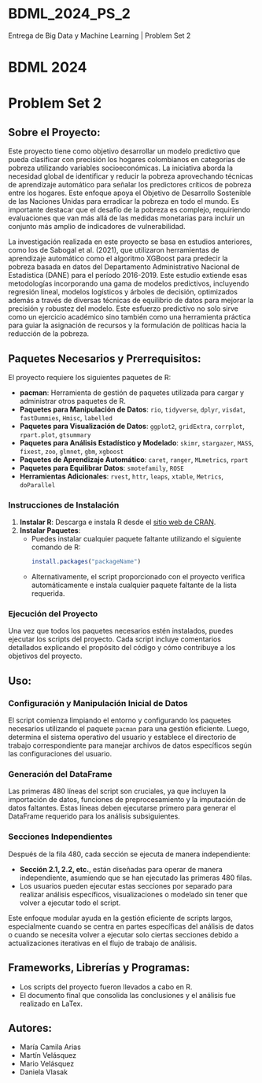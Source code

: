 # BDML_2024_PS_2
Entrega de Big Data y Machine Learning | Problem Set 2

# BDML 2024

# Problem Set 2 

## Sobre el Proyecto:

Este proyecto tiene como objetivo desarrollar un modelo predictivo que pueda clasificar con precisión los hogares colombianos en categorías de pobreza utilizando variables socioeconómicas. La iniciativa aborda la necesidad global de identificar y reducir la pobreza aprovechando técnicas de aprendizaje automático para señalar los predictores críticos de pobreza entre los hogares. Este enfoque apoya el Objetivo de Desarrollo Sostenible de las Naciones Unidas para erradicar la pobreza en todo el mundo. Es importante destacar que el desafío de la pobreza es complejo, requiriendo evaluaciones que van más allá de las medidas monetarias para incluir un conjunto más amplio de indicadores de vulnerabilidad.

La investigación realizada en este proyecto se basa en estudios anteriores, como los de Sabogal et al. (2021), que utilizaron herramientas de aprendizaje automático como el algoritmo XGBoost para predecir la pobreza basada en datos del Departamento Administrativo Nacional de Estadística (DANE) para el período 2016-2019. Este estudio extiende esas metodologías incorporando una gama de modelos predictivos, incluyendo regresión lineal, modelos logísticos y árboles de decisión, optimizados además a través de diversas técnicas de equilibrio de datos para mejorar la precisión y robustez del modelo. Este esfuerzo predictivo no solo sirve como un ejercicio académico sino también como una herramienta práctica para guiar la asignación de recursos y la formulación de políticas hacia la reducción de la pobreza.

## Paquetes Necesarios y Prerrequisitos:

El proyecto requiere los siguientes paquetes de R:
- **pacman**: Herramienta de gestión de paquetes utilizada para cargar y administrar otros paquetes de R.
- **Paquetes para Manipulación de Datos**: `rio`, `tidyverse`, `dplyr`, `visdat`, `fastDummies`, `Hmisc`, `labelled`
- **Paquetes para Visualización de Datos**: `ggplot2`, `gridExtra`, `corrplot`, `rpart.plot`, `gtsummary`
- **Paquetes para Análisis Estadístico y Modelado**: `skimr`, `stargazer`, `MASS`, `fixest`, `zoo`, `glmnet`, `gbm`, `xgboost`
- **Paquetes de Aprendizaje Automático**: `caret`, `ranger`, `MLmetrics`, `rpart`
- **Paquetes para Equilibrar Datos**: `smotefamily`, `ROSE`
- **Herramientas Adicionales**: `rvest`, `httr`, `leaps`, `xtable`, `Metrics`, `doParallel`

### Instrucciones de Instalación

1. **Instalar R**: Descarga e instala R desde el [sitio web de CRAN](https://cran.r-project.org/).
2. **Instalar Paquetes**:
   - Puedes instalar cualquier paquete faltante utilizando el siguiente comando de R:
     ```R
     install.packages("packageName")
     ```
   - Alternativamente, el script proporcionado con el proyecto verifica automáticamente e instala cualquier paquete faltante de la lista requerida.

### Ejecución del Proyecto
Una vez que todos los paquetes necesarios estén instalados, puedes ejecutar los scripts del proyecto. Cada script incluye comentarios detallados explicando el propósito del código y cómo contribuye a los objetivos del proyecto.


## Uso:

### Configuración y Manipulación Inicial de Datos
El script comienza limpiando el entorno y configurando los paquetes necesarios utilizando el paquete `pacman` para una gestión eficiente. Luego, determina el sistema operativo del usuario y establece el directorio de trabajo correspondiente para manejar archivos de datos específicos según las configuraciones del usuario.

### Generación del DataFrame
Las primeras 480 líneas del script son cruciales, ya que incluyen la importación de datos, funciones de preprocesamiento y la imputación de datos faltantes. Estas líneas deben ejecutarse primero para generar el DataFrame requerido para los análisis subsiguientes.

### Secciones Independientes

Después de la fila 480, cada sección se ejecuta de manera independiente:
   - **Sección 2.1, 2.2, etc.**, están diseñadas para operar de manera independiente, asumiendo que se han ejecutado las primeras 480 filas.
   - Los usuarios pueden ejecutar estas secciones por separado para realizar análisis específicos, visualizaciones o modelado sin tener que volver a ejecutar todo el script.

Este enfoque modular ayuda en la gestión eficiente de scripts largos, especialmente cuando se centra en partes específicas del análisis de datos o cuando se necesita volver a ejecutar solo ciertas secciones debido a actualizaciones iterativas en el flujo de trabajo de análisis.

## Frameworks, Librerías y Programas:

- Los scripts del proyecto fueron llevados a cabo en R.
- El documento final que consolida las conclusiones y el análisis fue realizado en LaTex.

## Autores:

- María Camila Arias
- Martín Velásquez
- Mario Velásquez
- Daniela Vlasak
